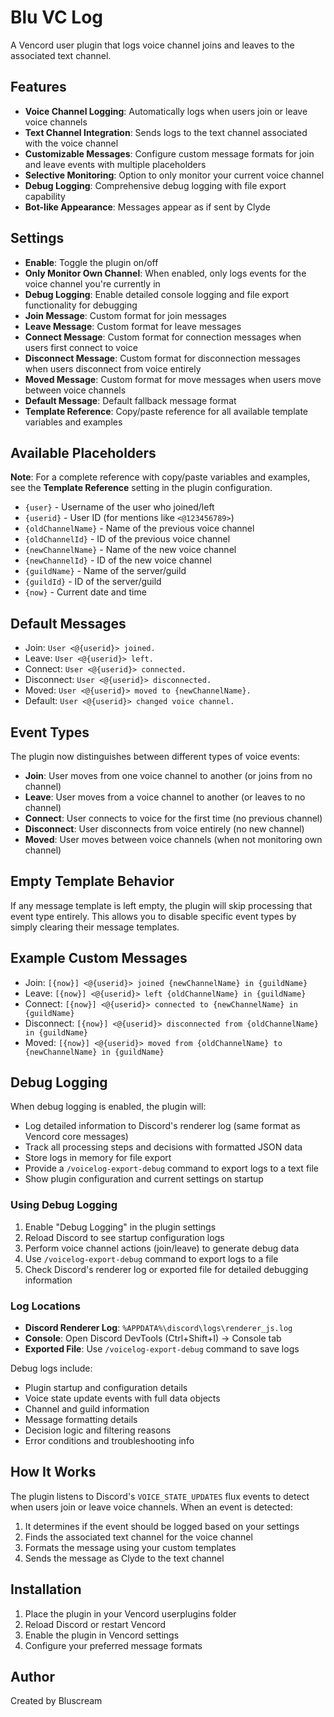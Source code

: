 # Blu VC Log

A Vencord user plugin that logs voice channel joins and leaves to the associated text channel.

## Features

-   **Voice Channel Logging**: Automatically logs when users join or leave voice channels
-   **Text Channel Integration**: Sends logs to the text channel associated with the voice channel
-   **Customizable Messages**: Configure custom message formats for join and leave events with multiple placeholders
-   **Selective Monitoring**: Option to only monitor your current voice channel
-   **Debug Logging**: Comprehensive debug logging with file export capability
-   **Bot-like Appearance**: Messages appear as if sent by Clyde

## Settings

-   **Enable**: Toggle the plugin on/off
-   **Only Monitor Own Channel**: When enabled, only logs events for the voice channel you're currently in
-   **Debug Logging**: Enable detailed console logging and file export functionality for debugging
-   **Join Message**: Custom format for join messages
-   **Leave Message**: Custom format for leave messages
-   **Connect Message**: Custom format for connection messages when users first connect to voice
-   **Disconnect Message**: Custom format for disconnection messages when users disconnect from voice entirely
-   **Moved Message**: Custom format for move messages when users move between voice channels
-   **Default Message**: Default fallback message format
-   **Template Reference**: Copy/paste reference for all available template variables and examples

## Available Placeholders

**Note**: For a complete reference with copy/paste variables and examples, see the **Template Reference** setting in the plugin configuration.

-   `{user}` - Username of the user who joined/left
-   `{userid}` - User ID (for mentions like `<@123456789>`)
-   `{oldChannelName}` - Name of the previous voice channel
-   `{oldChannelId}` - ID of the previous voice channel
-   `{newChannelName}` - Name of the new voice channel
-   `{newChannelId}` - ID of the new voice channel
-   `{guildName}` - Name of the server/guild
-   `{guildId}` - ID of the server/guild
-   `{now}` - Current date and time

## Default Messages

-   Join: `User <@{userid}> joined.`
-   Leave: `User <@{userid}> left.`
-   Connect: `User <@{userid}> connected.`
-   Disconnect: `User <@{userid}> disconnected.`
-   Moved: `User <@{userid}> moved to {newChannelName}.`
-   Default: `User <@{userid}> changed voice channel.`

## Event Types

The plugin now distinguishes between different types of voice events:

-   **Join**: User moves from one voice channel to another (or joins from no channel)
-   **Leave**: User moves from a voice channel to another (or leaves to no channel)
-   **Connect**: User connects to voice for the first time (no previous channel)
-   **Disconnect**: User disconnects from voice entirely (no new channel)
-   **Moved**: User moves between voice channels (when not monitoring own channel)

## Empty Template Behavior

If any message template is left empty, the plugin will skip processing that event type entirely. This allows you to disable specific event types by simply clearing their message templates.

## Example Custom Messages

-   Join: `[{now}] <@{userid}> joined {newChannelName} in {guildName}`
-   Leave: `[{now}] <@{userid}> left {oldChannelName} in {guildName}`
-   Connect: `[{now}] <@{userid}> connected to {newChannelName} in {guildName}`
-   Disconnect: `[{now}] <@{userid}> disconnected from {oldChannelName} in {guildName}`
-   Moved: `[{now}] <@{userid}> moved from {oldChannelName} to {newChannelName} in {guildName}`

## Debug Logging

When debug logging is enabled, the plugin will:

-   Log detailed information to Discord's renderer log (same format as Vencord core messages)
-   Track all processing steps and decisions with formatted JSON data
-   Store logs in memory for file export
-   Provide a `/voicelog-export-debug` command to export logs to a text file
-   Show plugin configuration and current settings on startup

### Using Debug Logging

1. Enable "Debug Logging" in the plugin settings
2. Reload Discord to see startup configuration logs
3. Perform voice channel actions (join/leave) to generate debug data
4. Use `/voicelog-export-debug` command to export logs to a file
5. Check Discord's renderer log or exported file for detailed debugging information

### Log Locations

-   **Discord Renderer Log**: `%APPDATA%\discord\logs\renderer_js.log`
-   **Console**: Open Discord DevTools (Ctrl+Shift+I) → Console tab
-   **Exported File**: Use `/voicelog-export-debug` command to save logs

Debug logs include:

-   Plugin startup and configuration details
-   Voice state update events with full data objects
-   Channel and guild information
-   Message formatting details
-   Decision logic and filtering reasons
-   Error conditions and troubleshooting info

## How It Works

The plugin listens to Discord's `VOICE_STATE_UPDATES` flux events to detect when users join or leave voice channels. When an event is detected:

1. It determines if the event should be logged based on your settings
2. Finds the associated text channel for the voice channel
3. Formats the message using your custom templates
4. Sends the message as Clyde to the text channel

## Installation

1. Place the plugin in your Vencord userplugins folder
2. Reload Discord or restart Vencord
3. Enable the plugin in Vencord settings
4. Configure your preferred message formats

## Author

Created by Bluscream
